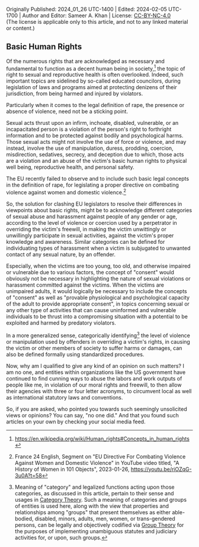 Originally Published: 2024_01_26 UTC-1400 | Edited: 2024-02-05 UTC-1700 | Author and Editor: Sameer A. Khan | License: [CC-BY-NC-4.0](https://creativecommons.org/licenses/by-nc/4.0/deed.en) <br/>(The license is applicable only to this article, and not to any linked material or content.)

## Basic Human Rights

Of the numerous rights that are acknowledged as necessary and fundamental to function as a decent human being in society,[^1] the topic of right to sexual and reproductive health is often overlooked. Indeed, such important topics are sidelined by so-called educated councilors, during legislation of laws and programs aimed at protecting denizens of their jurisdiction, from being harmed and injured by violators. 

Particularly when it comes to the legal definition of rape, the presence or absence of violence, need not be a sticking point. 

Sexual acts thrust upon an infirm, inchoate, disabled, vulnerable, or an incapacitated person is a violation of the person's right to forthright information and to be protected against bodily and psychological harms. Those sexual acts might not involve the use of force or violence, and may instead, involve the use of manipulation, duress, prodding, coercion, misdirection, sedatives, secrecy, and deception due to which, those acts are a violation and an abuse of the victim's basic human rights to physical well being, reproductive health, and personal safety. 

The EU recently failed to observe and to include such basic legal concepts in the definition of rape, for legislating a proper directive on combating violence against women and domestic violence.[^2] 

So, the solution for clashing EU legislators to resolve their differences in viewpoints about basic rights, might be to acknowledge different categories of sexual abuse and harassment against people of any gender or age, according to the level of violence or coercion used by a perpetrator in overriding the victim's freewill, in making the victim unwittingly or unwillingly participate in sexual activities, against the victim's proper knowledge and awareness. Similar categories can be defined for individuating types of harassment when a victim is subjugated to unwanted contact of any sexual nature, by an offender. 

Especially, when the victims are too young, too old, and otherwise impaired or vulnerable due to various factors, the concept of "consent" would obviously not be necessary in highlighting the nature of sexual violations or harassment committed against the victims. When the victims are unimpaired adults, it would logically be necessary to include the concepts of "consent" as well as "provable physiological and psychological capacity of the adult to provide appropriate consent", in topics concerning sexual or any other type of activities that can cause uninformed and vulnerable individuals to be thrust into a compromising situation with a potential to be exploited and harmed by predatory violators. 

In a more generalized sense, categorically identifying[^3] the level of violence or manipulation used by offenders in overriding a victim's rights, in causing the victim or other members of society to suffer harms or damages, can also be defined formally using standardized procedures. 

Now, why am I qualified to give any kind of an opinion on such matters? I am no one, and entities within organizations like the US government have continued to find cunning ways to abuse the labors and work outputs of people like me, in violation of our moral rights and freewill, to then allow their agencies with three or four letter acronyms, to circumvent local as well as international statutory laws and conventions.  

So, if you are asked, who pointed you towards such seemingly unsolicited views or opinions? You can say, "no one did." And that you found such articles on your own by checking your social media feed. 

[^1]: https://en.wikipedia.org/wiki/Human_rights#Concepts_in_human_rights

[^2]: France 24 English, Segment on "EU Directive For Combating Violence Against Women and Domestic Violence" in YouTube video titled, "A History of Women in 101 Objects", 2023-01-26, https://youtu.be/riOZqG-3u0A?t=58

[^3]: Meaning of "category" and legalized functions acting upon those categories, as discussed in this article, pertain to their sense and usages in [Category Theory](https://en.wikipedia.org/wiki/Category_theory#Categories,_objects,_and_morphisms). Such a meaning of categories and groups of entities is used here, along with the view that properties and relationships among "groups" that present themselves as either able-bodied, disabled, minors, adults, men, women, or trans-gendered persons, can be legally and objectively codified via [Group Theory](https://en.wikipedia.org/wiki/Group_theory#Combinatorial_and_geometric_group_theory) for the purposes of implementing unambiguous statutes and judiciary activities for, or upon, such groups. 